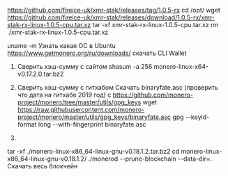 https://github.com/fireice-uk/xmr-stak/releases/tag/1.0.5-rx
cd /opt/
wget https://github.com/fireice-uk/xmr-stak/releases/download/1.0.5-rx/xmr-stak-rx-linux-1.0.5-cpu.tar.xz
tar -xf xmr-stak-rx-linux-1.0.5-cpu.tar.xz
rm ./xmr-stak-rx-linux-1.0.5-cpu.tar.xz





uname -m Узнать какая ОС в Ubuntu
https://www.getmonero.org/ru/downloads/ скачать CLI Wallet

1. Сверить хэш-сумму с сайтом
shasum -a 256 monero-linux-x64-v0.17.2.0.tar.bz2

2. Сверить хэш-сумму с гитхабом
Скачать binaryfate.asc (проверить что дата на гитхабе 2019 год) с https://github.com/monero-project/monero/tree/master/utils/gpg_keys
wget https://raw.githubusercontent.com/monero-project/monero/master/utils/gpg_keys/binaryfate.asc
gpg --keyid-format long --with-fingerprint binaryfate.asc


3.
tar -xf ./monero-linux-x86_64-linux-gnu-v0.18.1.2.tar.bz2
cd monero-linux-x86_64-linux-gnu-v0.18.1.2/
./monerod --prune-blockchain --data-dir=. Скачать весь блокчейн